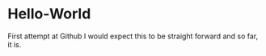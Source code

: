 # Hello-World
First attempt at Github
I would expect this to be straight forward and so far, it is.
